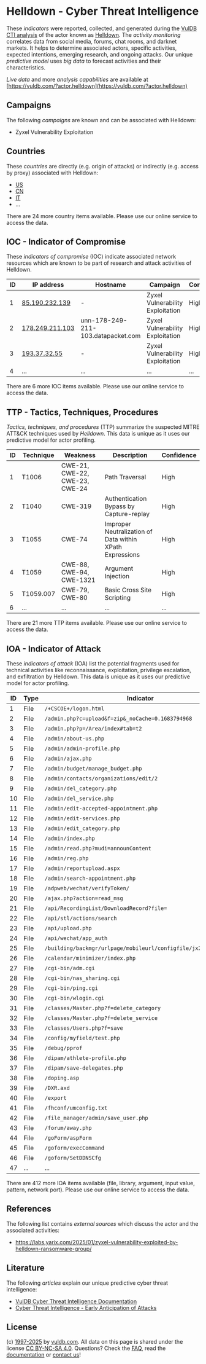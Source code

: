# Helldown - Cyber Threat Intelligence

These _indicators_ were reported, collected, and generated during the [VulDB CTI analysis](https://vuldb.com/?kb.cti) of the actor known as [Helldown](https://vuldb.com/?actor.helldown). The _activity monitoring_ correlates data from social media, forums, chat rooms, and darknet markets. It helps to determine associated actors, specific activities, expected intentions, emerging research, and ongoing attacks. Our unique _predictive model_ uses _big data_ to forecast activities and their characteristics.

_Live data_ and more _analysis capabilities_ are available at [https://vuldb.com/?actor.helldown](https://vuldb.com/?actor.helldown)

## Campaigns

The following _campaigns_ are known and can be associated with Helldown:

* Zyxel Vulnerability Exploitation

## Countries

These _countries_ are directly (e.g. origin of attacks) or indirectly (e.g. access by proxy) associated with Helldown:

* [US](https://vuldb.com/?country.us)
* [CN](https://vuldb.com/?country.cn)
* [IT](https://vuldb.com/?country.it)
* ...

There are 24 more country items available. Please use our online service to access the data.

## IOC - Indicator of Compromise

These _indicators of compromise_ (IOC) indicate associated network resources which are known to be part of research and attack activities of Helldown.

ID | IP address | Hostname | Campaign | Confidence
-- | ---------- | -------- | -------- | ----------
1 | [85.190.232.139](https://vuldb.com/?ip.85.190.232.139) | - | Zyxel Vulnerability Exploitation | High
2 | [178.249.211.103](https://vuldb.com/?ip.178.249.211.103) | unn-178-249-211-103.datapacket.com | Zyxel Vulnerability Exploitation | High
3 | [193.37.32.55](https://vuldb.com/?ip.193.37.32.55) | - | Zyxel Vulnerability Exploitation | High
4 | ... | ... | ... | ...

There are 6 more IOC items available. Please use our online service to access the data.

## TTP - Tactics, Techniques, Procedures

_Tactics, techniques, and procedures_ (TTP) summarize the suspected MITRE ATT&CK techniques used by _Helldown_. This data is unique as it uses our predictive model for actor profiling.

ID | Technique | Weakness | Description | Confidence
-- | --------- | -------- | ----------- | ----------
1 | T1006 | CWE-21, CWE-22, CWE-23, CWE-24 | Path Traversal | High
2 | T1040 | CWE-319 | Authentication Bypass by Capture-replay | High
3 | T1055 | CWE-74 | Improper Neutralization of Data within XPath Expressions | High
4 | T1059 | CWE-88, CWE-94, CWE-1321 | Argument Injection | High
5 | T1059.007 | CWE-79, CWE-80 | Basic Cross Site Scripting | High
6 | ... | ... | ... | ...

There are 21 more TTP items available. Please use our online service to access the data.

## IOA - Indicator of Attack

These _indicators of attack_ (IOA) list the potential fragments used for technical activities like reconnaissance, exploitation, privilege escalation, and exfiltration by Helldown. This data is unique as it uses our predictive model for actor profiling.

ID | Type | Indicator | Confidence
-- | ---- | --------- | ----------
1 | File | `/+CSCOE+/logon.html` | High
2 | File | `/admin.php?c=upload&f=zip&_noCache=0.1683794968` | High
3 | File | `/admin.php?p=/Area/index#tab=t2` | High
4 | File | `/admin/about-us.php` | High
5 | File | `/admin/admin-profile.php` | High
6 | File | `/admin/ajax.php` | High
7 | File | `/admin/budget/manage_budget.php` | High
8 | File | `/admin/contacts/organizations/edit/2` | High
9 | File | `/admin/del_category.php` | High
10 | File | `/admin/del_service.php` | High
11 | File | `/admin/edit-accepted-appointment.php` | High
12 | File | `/admin/edit-services.php` | High
13 | File | `/admin/edit_category.php` | High
14 | File | `/admin/index.php` | High
15 | File | `/admin/read.php?mudi=announContent` | High
16 | File | `/admin/reg.php` | High
17 | File | `/admin/reportupload.aspx` | High
18 | File | `/admin/search-appointment.php` | High
19 | File | `/adpweb/wechat/verifyToken/` | High
20 | File | `/ajax.php?action=read_msg` | High
21 | File | `/api/RecordingList/DownloadRecord?file=` | High
22 | File | `/api/stl/actions/search` | High
23 | File | `/api/upload.php` | High
24 | File | `/api/wechat/app_auth` | High
25 | File | `/building/backmgr/urlpage/mobileurl/configfile/jx2_config.ini` | High
26 | File | `/calendar/minimizer/index.php` | High
27 | File | `/cgi-bin/adm.cgi` | High
28 | File | `/cgi-bin/nas_sharing.cgi` | High
29 | File | `/cgi-bin/ping.cgi` | High
30 | File | `/cgi-bin/wlogin.cgi` | High
31 | File | `/classes/Master.php?f=delete_category` | High
32 | File | `/classes/Master.php?f=delete_service` | High
33 | File | `/classes/Users.php?f=save` | High
34 | File | `/config/myfield/test.php` | High
35 | File | `/debug/pprof` | Medium
36 | File | `/dipam/athlete-profile.php` | High
37 | File | `/dipam/save-delegates.php` | High
38 | File | `/doping.asp` | Medium
39 | File | `/DXR.axd` | Medium
40 | File | `/export` | Low
41 | File | `/fhconf/umconfig.txt` | High
42 | File | `/file_manager/admin/save_user.php` | High
43 | File | `/forum/away.php` | High
44 | File | `/goForm/aspForm` | High
45 | File | `/goform/execCommand` | High
46 | File | `/goform/SetDDNSCfg` | High
47 | ... | ... | ...

There are 412 more IOA items available (file, library, argument, input value, pattern, network port). Please use our online service to access the data.

## References

The following list contains _external sources_ which discuss the actor and the associated activities:

* https://labs.yarix.com/2025/01/zyxel-vulnerability-exploited-by-helldown-ransomware-group/

## Literature

The following _articles_ explain our unique predictive cyber threat intelligence:

* [VulDB Cyber Threat Intelligence Documentation](https://vuldb.com/?kb.cti)
* [Cyber Threat Intelligence - Early Anticipation of Attacks](https://www.scip.ch/en/?labs.20201022)

## License

(c) [1997-2025](https://vuldb.com/?kb.changelog) by [vuldb.com](https://vuldb.com/?kb.about). All data on this page is shared under the license [CC BY-NC-SA 4.0](https://creativecommons.org/licenses/by-nc-sa/4.0/). Questions? Check the [FAQ](https://vuldb.com/?kb.faq), read the [documentation](https://vuldb.com/?kb) or [contact us](https://vuldb.com/?contact)!
